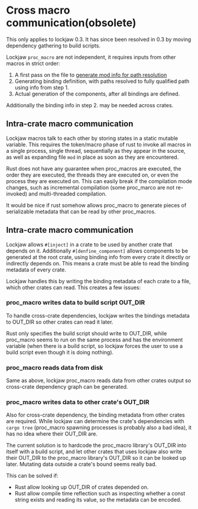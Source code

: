 # Cross macro communication(obsolete)

<div class="warning">
This only applies to lockjaw 0.3. It has since been resolved in 0.3 by moving dependency gathering
to build scripts.
</div>

Lockjaw `proc_macro` are not independent, it requires inputs from other macros in strict order:

1. A first pass on the file to [generate mod info for path resolution](path_resolution.md)
2. Generating binding definition, with paths resolved to fully qualified path using info from step
    1.
3. Actual generation of the components, after all bindings are defined.

Additionally the binding info in step 2. may be needed across crates.

## Intra-crate macro communication

Lockjaw macros talk to each other by storing states in a static mutable variable. This requires the
token/macro phase of rust to invoke all macros in a single process, single thread, sequentially as
they appear in the source, as well as expanding file `mod` in place as soon as they are encountered.

Rust does not have any guarantee when proc_macros are executed, the order they are executed, the
threads they are executed on, or even the process they are executed on. This can easily break if the
compilation mode changes, such as incremental compilation (some proc_marco are not re-invoked) and
multi-threaded compilation.

It would be nice if rust somehow allows proc_macro to generate pieces of serializable metadata that
can be read by other proc_macros.

## Intra-crate macro communication

Lockjaw allows `#[inject]` in a crate to be used by another crate that depends on it. Additionally
`#[denfine_component]` allows components to be generated at the root crate, using binding info from
every crate it directly or indirectly depends on. This means a crate must be able to read the
binding metadata of every crate.

Lockjaw handles this by writing the binding metadata of each crate to a file, which other crates can
read. This creates a few issues:

### proc_macro writes data to build script OUT_DIR

To handle cross-crate dependencies, lockjaw writes the bindings metadata to OUT_DIR so other crates
can read it later.

Rust only specifies the build script should write to OUT_DIR, while proc_macro seems to run on the
same process and has the environment variable (when there is a build script, so lockjaw forces the
user to use a build script even though it is doing nothing).

### proc_macro reads data from disk

Same as above, lockjaw proc_macro reads data from other crates output so cross-crate dependency
graph can be generated.

### proc_macro writes data to other crate's OUT_DIR

Also for cross-crate dependency, the binding metadata from other crates are required. While lockjaw
can determine the crate's dependencies with `cargo tree` (proc_macro spawning processes is probably
also a bad idea), it has no idea where their OUT_DIR are.

The current solution is to hardcode the proc_macro library's OUT_DIR into itself with a build
script, and let other crates that uses lockjaw also write their OUT_DIR to the proc_macro library's
OUT_DIR so it can be looked up later. Mutating data outside a crate's bound seems really bad.

This can be solved if:

* Rust allow looking up OUT_DIR of crates depended on.
* Rust allow compile time reflection such as inspecting whether a const string exists and reading
  its value, so the metadata can be encoded.